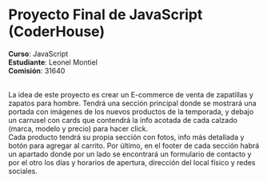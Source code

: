 # Proyecto Final de JavaScript (CoderHouse)
**Curso**: JavaScript <br>
**Estudiante**: Leonel Montiel <br>
**Comisión**: 31640 <br><br>

La idea de este proyecto es crear un E-commerce de venta de zapatillas y zapatos para hombre. Tendrá una sección principal donde se mostrará una portada con imágenes de los nuevos productos de la temporada, y debajo un carrusel con cards que contendrá la info acotada de cada calzado (marca, modelo y precio) para hacer click.<br>
Cada producto tendrá su propia sección con fotos, info más detallada y botón para agregar al carrito.
Por último, en el footer de cada sección habrá un apartado donde por un lado se encontrará un formulario de contacto y por el otro los días y horarios de apertura, dirección del local físico y redes sociales.

